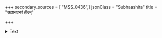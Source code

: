 +++
secondary_sources = [ "MSS_0436",]
jsonClass = "Subhaashita"
title = "अज्ञानप्रभवं हीदम्"

+++

<details><summary>Text</summary>

अज्ञानप्रभवं हीदं यद्दुःखमुपलभ्यते।  
लोभप्रभवमज्ञानं वृद्धं भूयः प्रवर्धते॥
</details>
